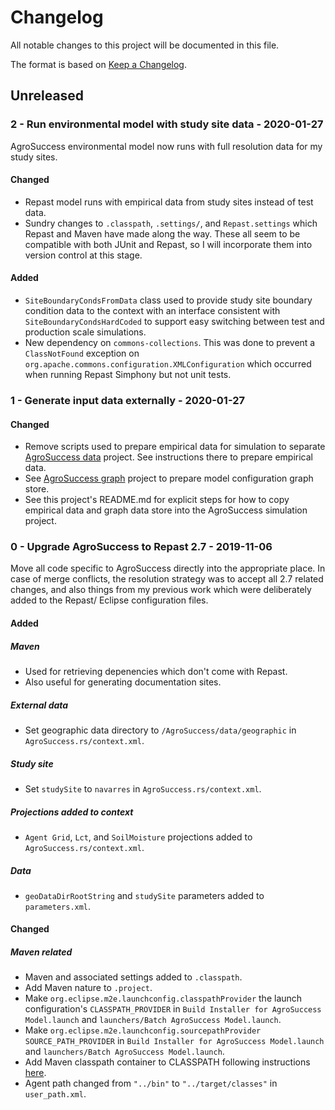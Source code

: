 # Changelog

All notable changes to this project will be documented in this file.

The format is based on [Keep a Changelog](https://keepachangelog.com/en/1.0.0/).

## Unreleased

### 2 - Run environmental model with study site data - 2020-01-27

AgroSuccess environmental model now runs with full resolution data for my
study sites.

#### Changed

- Repast model runs with empirical data from study sites instead of test data.
- Sundry changes to `.classpath`, `.settings/`, and `Repast.settings` which
  Repast and Maven have made along the way. These all seem to be compatible
  with both JUnit and Repast, so I will incorporate them into version control
  at this stage.

#### Added

- `SiteBoundaryCondsFromData` class used to provide study site boundary
  condition data to the context with an interface consistent with
  `SiteBoundaryCondsHardCoded` to support easy switching between test and
  production scale simulations.
- New dependency on `commons-collections`. This was done to prevent a
  `ClassNotFound` exception on
  `org.apache.commons.configuration.XMLConfiguration` which occurred when
  running Repast Simphony but not unit tests.

### 1 - Generate input data externally - 2020-01-27

#### Changed

- Remove scripts used to prepare empirical data for simulation
  to separate [AgroSuccess data][agrosuccess-data-repo] project. See
  instructions there to prepare empirical data.
- See [AgroSuccess graph][agrosuccess-graph-repo] project to prepare model
  configuration graph store.
- See this project's README.md for explicit steps for how to copy empirical
  data and graph data store into the AgroSuccess simulation project.

[agrosuccess-data-repo]: https://bitbucket.org/ajlane50/agrosuccess-data
[agrosuccess-graph-repo]: https://bitbucket.org/ajlane50/agrosuccess-graph

### 0 - Upgrade AgroSuccess to Repast 2.7 - 2019-11-06
Move all code specific to AgroSuccess directly into the appropriate
place. In case of merge conflicts, the resolution strategy was to
accept all 2.7 related changes, and also things from my previous work
which were deliberately added to the Repast/ Eclipse configuration files.

#### Added

##### Maven
- Used for retrieving depenencies which don't come with Repast.
- Also useful for generating documentation sites.

##### External data
- Set geographic data directory to `/AgroSuccess/data/geographic` in
  `AgroSuccess.rs/context.xml`.

##### Study site
- Set `studySite` to `navarres` in `AgroSuccess.rs/context.xml`.

##### Projections added to context
- `Agent Grid`, `Lct`, and `SoilMoisture` projections added to
  `AgroSuccess.rs/context.xml`.

##### Data
- `geoDataDirRootString` and `studySite` parameters added to `parameters.xml`.

#### Changed

##### Maven related
- Maven and associated settings added to `.classpath`.
- Add Maven nature to `.project`.
- Make `org.eclipse.m2e.launchconfig.classpathProvider` the launch
  configuration's `CLASSPATH_PROVIDER` in
  `Build Installer for AgroSuccess Model.launch` and
  `launchers/Batch AgroSuccess Model.launch`.
- Make `org.eclipse.m2e.launchconfig.sourcepathProvider`
  `SOURCE_PATH_PROVIDER`  in
  `Build Installer for AgroSuccess Model.launch` and
  `launchers/Batch AgroSuccess Model.launch`.
- Add Maven classpath container to CLASSPATH following instructions
  [here][SF add Maven].
- Agent path changed from `"../bin"` to `"../target/classes"` in
  `user_path.xml`.

[SF add Maven]: https://sourceforge.net/p/repast/mailman/message/35615878/#msg35615878

